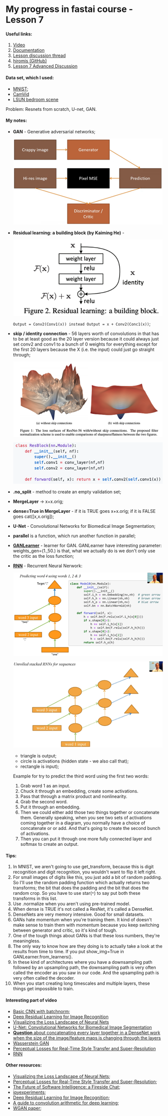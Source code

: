 # My progress in fastai course - Lesson 7

#### Useful links:

1. [Video](https://course.fast.ai/videos/?lesson=7)
2. [Documentation](https://docs.fast.ai)
3. [Lesson discussion thread](https://forums.fast.ai/t/lesson-7-in-class-chat/32554/118)
4. [hiromis (GitHub)](https://github.com/hiromis/notes/blob/master/Lesson7.md)
5. [Lesson 7 Advanced Discussion](https://forums.fast.ai/t/lesson-7-further-discussion/32555)


#### Data set, which I used:

   * [MNIST](http://yann.lecun.com/exdb/mnist/);
   * [CamVid](http://mi.eng.cam.ac.uk/research/projects/VideoRec/CamVid/)
   * [LSUN bedroom scene](https://www.kaggle.com/jhoward/lsun_bedroom/data)

   Problem:  Resnets from scratch, U-net, GAN.

#### My notes:

   - **GAN** - Generative adversarial networks;
   
       ![Generative Adversarial Network](images/generative_adversarial_network.png)
   
   - **Residual learning: a building block (by Kaiming He)** - 
       
        ![Residual learning](images/residual_learning.png)
           
        `Output = Conv2(Conv1(x)) instead Output = x + Conv2(Conc1(x))`;


   - **skip / identity connection** - 56 layers worth of convolutions in that has to be at least good as the 20 layer version because it could always just set conv2 and conv1 to a bunch of 0 weights for everything except for the first 20 layers because the X (i.e. the input) could just go straight through;

        ![ResNet](images/res_net.png)

        ![Res block function](images/res_block_function.png)

   - **.no_split** - method to create an empty validation set;
   - **MergeLayer** -> x+x.orig; 
   - **dense=True in MergeLayer** - if it is TRUE goes x+x.orig; if it is FALSE goes cat([x,x.orig]);
   - **U-Net** - Convolutional Networks for Biomedical Image Segmentation;
   - **parallel** is a function, which run another function in parallel;
   - [**GANLearner**](https://docs.fast.ai/vision.gan.html#GANLearner) - learner for GAN. GANLearner have interesting parameter: weights_gen=(1.,50.) is that, what we actually do is we don't only use the critic as the loss function;
   - [**RNN**](https://en.wikipedia.org/wiki/Recurrent_neural_network) - Recurrent Neural Nerwork:
   
       ![RNN](images/rnn_with_code.png)
   
       ![LSTM/GRU](images/rnn.png)
       - triangle is output;
       - circle is activations (hidden state - we also call that);
       - rectangle is input);
       
       Example for try to predict the third word using the first two words:
       
       
        1. Grab word 1 as an input.
        2. Chuck it through an embedding, create some activations.
        3. Pass that through a matrix product and nonlinearity.
        4. Grab the second word.
        5. Put it through an embedding.
        6. Then we could either add those two things together or concatenate them. Generally speaking, when you see two sets of activations coming together in a diagram, you normally have a choice of concatenate or or add. And that's going to create the second bunch of activations.
        7. Then you can put it through one more fully connected layer and softmax to create an output.

       
#### Tips:

   1. In MNIST, we aren't going to use get_transform, because this is digit recognition and digit recognition, you wouldn't want to flip it left right.
   2. For small images of digits like this, you just add a bit of random padding. So I'll use the random padding function which actually returns two transforms; the bit that does the padding and the bit that does the random crop. So you have to use star(`*`) to say put both these transforms in this list.
   3. Use .normalize when you aren't using pre-trained model.
   4. When dense is TRUE it's not called a ResNet, it's called a DenseNet.
   5. DenseNets are very memory intensive. Good for small datasets.
   6. GANs hate momentum when you're training them. It kind of doesn't make sense to train them with momentum because you keep switching between generator and critic, so it's kind of tough.
   7. One of the tough things about GANs is that these loss numbers, they're meaningless.
   8. The only way to know how are they doing is to actually take a look at the results from time to time. If you put show_img=True in GANLearner.from_learners().
   9. In these kind of architectures where you have a downsampling path followed by an upsampling path, the downsampling path is very often called the encoder as you saw in our code. And the upsampling path is very often called the decoder.
   10. When you start creating long timescales and multiple layers, these things get impossible to train.
   
#### Interesting part of video

   - [Basic CNN with batchnorm](https://www.youtube.com/watch?v=9spwoDYwW_I&t=661);
   - [Deep Residual Learning for Image Recognition](https://www.youtube.com/watch?v=9spwoDYwW_I&t=984)
   - [Visualizing the Loss Landscape of Neural Nets](https://www.youtube.com/watch?v=9spwoDYwW_I&t=1236)
   - [U-Net: Convolutional Networks for Biomedical Image Segmentation](https://www.youtube.com/watch?v=9spwoDYwW_I&t=1816)
   - [**Question** about concatenating every layer together in a DenseNet work when the size of the image/feature maps is changing through the layers](https://www.youtube.com/watch?v=9spwoDYwW_I&t=2990)
   - [Wasserstein GAN](https://www.youtube.com/watch?v=9spwoDYwW_I&t=4600)
   - [Perceptual Losses for Real-Time Style Transfer and Super-Resolution](https://www.youtube.com/watch?v=9spwoDYwW_I&t=4717)
   - [RNN](https://www.youtube.com/watch?v=9spwoDYwW_I&t=5919)

#### Other resources:

   * [Visualizing the Loss Landscape of Neural Nets](https://arxiv.org/abs/1712.09913);
   * [Perceptual Losses for Real-Time Style Transfer and Super-Resolution](https://arxiv.org/abs/1603.08155);
   * [The Future of Software Intelligence: a Fireside Chat](https://www.youtube.com/watch?v=v16uzPYho4g);
   * [ipyexperiments](https://github.com/stas00/ipyexperiments/);
   * [Deep Residual Learning for Image Recognition](https://arxiv.org/abs/1512.03385);
   * [A guide to convolution arithmetic for deep learning](https://arxiv.org/pdf/1603.07285.pdf);
   * [WGAN paper](https://arxiv.org/abs/1701.07875);